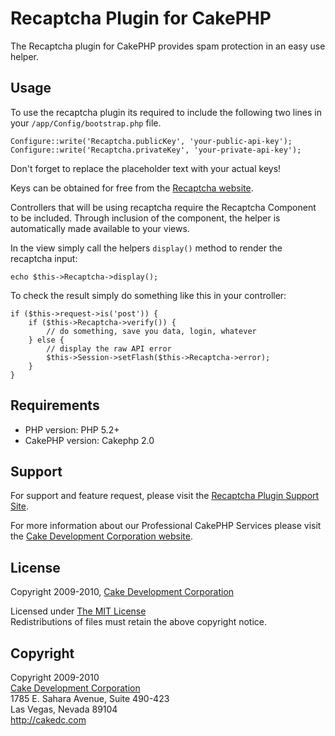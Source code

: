 # Recaptcha Plugin for CakePHP #

The Recaptcha plugin for CakePHP provides spam protection in an easy use helper.

## Usage ##

To use the recaptcha plugin its required to include the following two lines in your `/app/Config/bootstrap.php` file.

	Configure::write('Recaptcha.publicKey', 'your-public-api-key');
	Configure::write('Recaptcha.privateKey', 'your-private-api-key');

Don't forget to replace the placeholder text with your actual keys!

Keys can be obtained for free from the [Recaptcha website](http://www.google.com/recaptcha).

Controllers that will be using recaptcha require the Recaptcha Component to be included. Through inclusion of the component, the helper is automatically made available to your views.

In the view simply call the helpers `display()` method to render the recaptcha input:

	echo $this->Recaptcha->display();

To check the result simply do something like this in your controller:

	if ($this->request->is('post')) {
		if ($this->Recaptcha->verify()) {
			// do something, save you data, login, whatever
		} else {
			// display the raw API error
			$this->Session->setFlash($this->Recaptcha->error);
		}
	}

## Requirements ##

* PHP version: PHP 5.2+
* CakePHP version: Cakephp 2.0

## Support ##

For support and feature request, please visit the [Recaptcha Plugin Support Site](http://cakedc.lighthouseapp.com/projects/60546-recaptcha-plugin/).

For more information about our Professional CakePHP Services please visit the [Cake Development Corporation website](http://cakedc.com).

## License ##

Copyright 2009-2010, [Cake Development Corporation](http://cakedc.com)

Licensed under [The MIT License](http://www.opensource.org/licenses/mit-license.php)<br/>
Redistributions of files must retain the above copyright notice.

## Copyright ###

Copyright 2009-2010<br/>
[Cake Development Corporation](http://cakedc.com)<br/>
1785 E. Sahara Avenue, Suite 490-423<br/>
Las Vegas, Nevada 89104<br/>
http://cakedc.com<br/>
